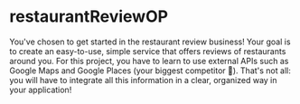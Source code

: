 # restaurantReviewOP
You've chosen to get started in the restaurant review business! Your goal is to create an easy-to-use, simple service that offers reviews of restaurants around you.  For this project, you have to learn to use external APIs such as Google Maps and Google Places (your biggest competitor 😬). That's not all: you will have to integrate all this information in a clear, organized way in your application!
